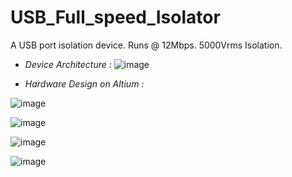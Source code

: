 # USB_Full_speed_Isolator
 A USB port isolation device. Runs @ 12Mbps. 5000Vrms Isolation. 
 
 - *Device Architecture :*
 ![image](https://user-images.githubusercontent.com/93194810/161423715-2d475879-fb0f-4476-aeca-e5cf26eb3613.png)

 - *Hardware Design on Altium :*


![image](https://user-images.githubusercontent.com/93194810/161423777-b4af8062-e69b-4691-a194-ec5d9f86c676.png)


![image](https://user-images.githubusercontent.com/93194810/161423803-0bfa27bb-7a25-4d1d-b8bc-002f45049410.png)


![image](https://user-images.githubusercontent.com/93194810/161423861-fed5d599-d3e5-49b1-a3e1-6c8f28e31aaa.png)


![image](https://user-images.githubusercontent.com/93194810/161423882-5020a33d-d049-4072-8c10-7ff225769a03.png)
